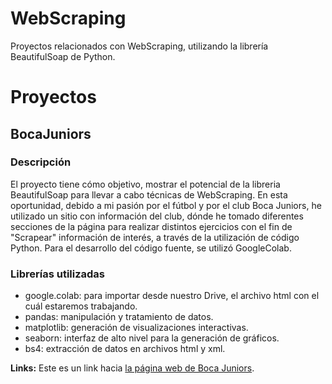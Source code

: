 # WebScraping
Proyectos relacionados con WebScraping, utilizando la librería BeautifulSoap de Python.

# Proyectos

## BocaJuniors

### Descripción

El proyecto tiene cómo objetivo, mostrar el potencial de la libreria BeautifulSoap para llevar a cabo técnicas de WebScraping. En esta oportunidad, debido a mi pasión  por el fútbol y por el club Boca Juniors, he utilizado un sitio con información del club, dónde he tomado diferentes secciones de la página para realizar distintos  ejercicios con el fin de "Scrapear" información de interés, a través de la utilización de código Python.
Para el desarrollo del código fuente, se utilizó GoogleColab.

### Librerías utilizadas

* google.colab: para importar desde nuestro Drive, el archivo html con el cuál estaremos trabajando.
* pandas: manipulación y tratamiento de datos.
* matplotlib: generación de visualizaciones interactivas.
* seaborn: interfaz de alto nivel para la generación de gráficos.
* bs4: extracción de datos en archivos html y xml.


**Links:**  Este es un link hacia [la página web de Boca Juniors](https://es.wikipedia.org/wiki/Club_Atl%C3%A9tico_Boca_Juniors).
